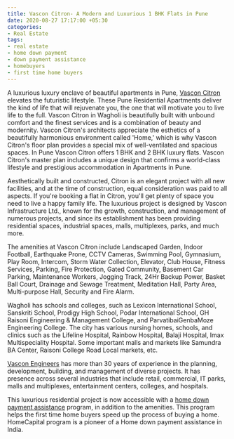 ```yaml
---
title: Vascon Citron- A Modern and Luxurious 1 BHK Flats in Pune
date: 2020-08-27 17:17:00 +05:30
categories:
- Real Estate
tags:
- real estate
- home down payment
- down payment assistance
- homebuyers
- first time home buyers
---
```




A luxurious luxury enclave of beautiful apartments in Pune, [Vascon Citron](https://homecapital.in/property/224/citron-1-bhk) elevates the futuristic lifestyle. These Pune Residential Apartments deliver the kind of life that will rejuvenate you, the one that will motivate you to live life to the full. Vascon Citron in Wagholi is beautifully built with unbound comfort and the finest services and is a combination of beauty and modernity. Vascon Citron's architects appreciate the esthetics of a beautifully harmonious environment called 'Home,' which is why Vascon Citron's floor plan provides a special mix of well-ventilated and spacious spaces. In Pune Vascon Citron offers 1 BHK and 2 BHK luxury flats. Vascon Citron's master plan includes a unique design that confirms a world-class lifestyle and prestigious accommodation in Apartments in Pune.

Aesthetically built and constructed, Citron is an elegant project with all new facilities, and at the time of construction, equal consideration was paid to all aspects. If you're booking a flat in Citron, you'll get plenty of space you need to live a happy family life. The luxurious project is designed by Vascon Infrastructure Ltd., known for the growth, construction, and management of numerous projects, and since its establishment has been providing residential spaces, industrial spaces, malls, multiplexes, parks, and much more.

The amenities at Vascon Citron include Landscaped Garden, Indoor Football, Earthquake Prone, CCTV Cameras, Swimming Pool, Gymnasium, Play Room, Intercom, Storm Water Collection, Elevator, Club House, Fitness Services, Parking, Fire Protection, Gated Community, Basement Car Parking, Maintenance Workers, Jogging Track, 24Hr Backup Power, Basket Ball Court, Drainage and Sewage Treatment, Meditation Hall, Party Area, Multi-purpose Hall, Security and Fire Alarm.

Wagholi has schools and colleges, such as Lexicon International School, Sanskriti School, Prodigy High School, Podar International School, GH Raisoni Engineering & Management College, and ParvatibaiGenbaMoze Engineering College. The city has various nursing homes, schools, and clinics such as the Lifeline Hospital, Rainbow Hospital, Balaji Hospital, Imax Multispeciality Hospital. Some important malls and markets like Samundra BA Center, Raisoni College Road Local markets, etc.

[Vascon Engineers](https://homecapital.in/offering/developer/vascon) has more than 30 years of experience in the planning, development, building, and management of diverse projects. It has presence across several industries that include retail, commercial, IT parks, malls and multiplexes, entertainment centers, colleges, and hospitals.



This luxurious residential project is now accessible with a [home down payment assistance](https://homecapital.in/program) program, in addition to the amenities. This program helps the first time home buyers speed up the process of buying a home. HomeCapital program is a pioneer of a Home down payment assistance in India.

